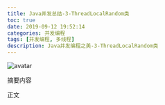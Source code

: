 ```yaml
---
title: Java并发总结-3-ThreadLocalRandom类
toc: true 
date: 2019-09-12 19:52:14
categories: 并发编程
tags: [并发编程, 多线程]
description: Java并发编程之美-3-ThreadLocalRandom类
---
```


![avatar]()

摘要内容

<!--more-->

正文